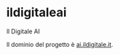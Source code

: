 # ildigitaleai
Il Digitale AI

Il dominio del progetto è [ai.ildigitale.it](https://ai.ildigitale.it).

